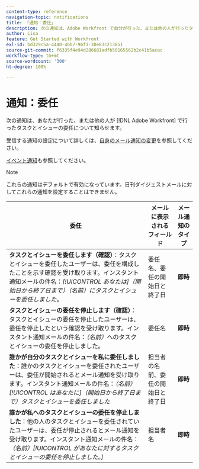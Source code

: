 ```yaml
---
content-type: reference
navigation-topic: notifications
title: 「通知：委任」
description: 次の通知は、Adobe Workfront で自分が行った、または他の人が行ったタスクとイシューの委任について知らせます。
author: Lisa
feature: Get Started with Workfront
exl-id: bd329c5a-4440-4bb7-96f1-30e83c213851
source-git-commit: f6335f4e94d286681adfb50165562b2c41b5acac
workflow-type: tm+mt
source-wordcount: '300'
ht-degree: 100%

---
```


# 通知：委任

次の通知は、あなたが行った、または他の人が [!DNL Adobe Workfront] で行ったタスクとイシューの委任について知らせます。

受信する通知の設定について詳しくは、[自身のメール通知の変更](activate-or-deactivate-your-own-event-notifications.md)を参照してください。

[イベント通知](event-notifications.md)も参照してください。

>[!NOTE]
>
>これらの通知はデフォルトで有効になっています。日刊ダイジェストメールに対してこれらの通知を設定することはできません。

| 委任 | メールに表示されるフィールド | メール通知のタイプ |
|------------------------------------------------------------------------------------------------------------------------------------------------------------------------------------------------------------------------------------------------------------------------------------------------|-----------------------------------------------------|----------------------------|
| **タスクとイシューを委任します（確認）**：タスクとイシューを委任したユーザーは、委任を構成したことを示す確認を受け取ります。インスタント通知メールの件名：*[!UICONTROL あなたは]（開始日から終了日まで）（名前）にタスクとイシューを委任しました*。 | 委任名、委任の開始日と終了日 | **即時** |
| **タスクとイシューの委任を停止します（確認）**：タスクとイシューの委任を停止したユーザーは、委任を停止したという確認を受け取ります。インスタント通知メールの件名：*（名前）*&#x200B;へのタスクとイシューの委任を停止しました。 | 委任名 | **即時** |
| **誰かが自分のタスクとイシューを私に委任しました**：誰かのタスクとイシューを委任されたユーザーは、委任が開始されるとメール通知を受け取ります。インスタント通知メールの件名：*（名前）[!UICONTROL はあなたに]（開始日から終了日まで）タスクとイシューを委任しました* | 担当者の名前、委任の開始日と終了日 | **即時** |
| **誰かが私へのタスクとイシューの委任を停止しました**：他の人のタスクとイシューを委任されていたユーザーは、委任が停止されるとメール通知を受け取ります。インスタント通知メールの件名：*（名前）[!UICONTROL があなたに対するタスクとイシューの委任を停止しました。]* | 担当者名 | **即時** |
